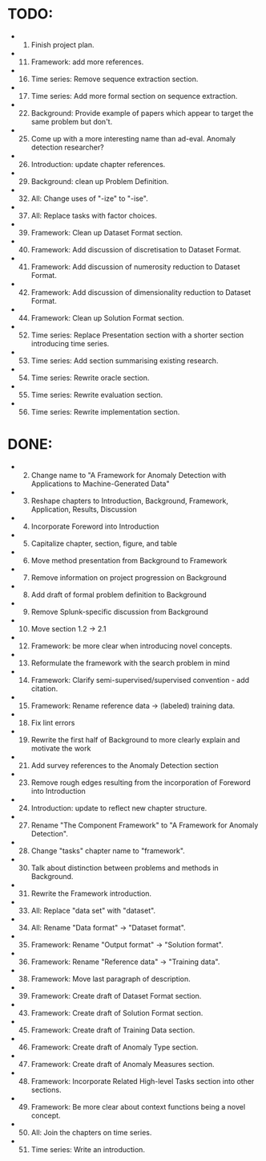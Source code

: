 TODO:
=====
- 1. Finish project plan.
- 11. Framework: add more references.
- 16. Time series: Remove sequence extraction section.
- 17. Time series: Add more formal section on sequence extraction.
- 22. Background: Provide example of papers which appear to target the same problem but don't.
- 25. Come up with a more interesting name than ad-eval. Anomaly detection researcher?
- 26. Introduction: update chapter references.
- 29. Background: clean up Problem Definition.
- 32. All: Change uses of "-ize" to "-ise".
- 37. All: Replace tasks with factor choices.
- 39. Framework: Clean up Dataset Format section.
- 40. Framework: Add discussion of discretisation to Dataset Format.
- 41. Framework: Add discussion of numerosity reduction to Dataset Format.
- 42. Framework: Add discussion of dimensionality reduction to Dataset Format.
- 44. Framework: Clean up Solution Format section.
- 52. Time series: Replace Presentation section with a shorter section introducing time series.
- 53. Time series: Add section summarising existing research.
- 54. Time series: Rewrite oracle section.
- 55. Time series: Rewrite evaluation section.
- 56. Time series: Rewrite implementation section.

DONE:
=====
- 2. Change name to "A Framework for Anomaly Detection with Applications to Machine-Generated Data"
- 3. Reshape chapters to Introduction, Background, Framework, Application, Results, Discussion
- 4. Incorporate Foreword into Introduction
- 5. Capitalize chapter, section, figure, and table
- 6. Move method presentation from Background to Framework
- 7. Remove information on project progression on Background
- 8. Add draft of formal problem definition to Background
- 9. Remove Splunk-specific discussion from Background
- 10. Move section 1.2 -> 2.1
- 12. Framework: be more clear when introducing novel concepts.
- 13. Reformulate the framework with the search problem in mind
- 14. Framework: Clarify semi-supervised/supervised convention - add citation.
- 15. Framework: Rename reference data -> (labeled) training data.
- 18. Fix lint errors
- 19. Rewrite the first half of Background to more clearly explain and motivate the work
- 21. Add survey references to the Anomaly Detection section
- 23. Remove rough edges resulting from the incorporation of Foreword into Introduction
- 24. Introduction: update to reflect new chapter structure.
- 27. Rename "The Component Framework" to "A Framework for Anomaly Detection".
- 28. Change "tasks" chapter name to "framework".
- 30. Talk about distinction between problems and methods in Background.
- 31. Rewrite the Framework introduction.
- 33. All: Replace "data set" with "dataset".
- 34. All: Rename "Data format" -> "Dataset format".
- 35. Framework: Rename "Output format" -> "Solution format".
- 36. Framework: Rename "Reference data" -> "Training data".
- 38. Framework: Move last paragraph of description.
- 39. Framework: Create draft of Dataset Format section.
- 43. Framework: Create draft of Solution Format section.
- 45. Framework: Create draft of Training Data section.
- 46. Framework: Create draft of Anomaly Type section.
- 47. Framework: Create draft of Anomaly Measures section.
- 48. Framework: Incorporate Related High-level Tasks section into other sections.
- 49. Framework: Be more clear about context functions being a novel concept.
- 50. All: Join the chapters on time series.
- 51. Time series: Write an introduction.
